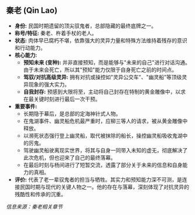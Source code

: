 ## 秦老 (Qin Lao)

*   **身份:** 民国时期遗留的顶尖驭鬼者，总部隐藏的最终底牌之一。
*   **称号/特征:** 秦老、杵着手杖的老人。
*   **状态:** 肉体早已腐朽不堪，依靠强大的灵异力量和特殊方法维持着残存的意识和行动能力。
*   **核心能力:**
    *   **预知未来 (变种):** 并非直接预知，而是能够与"未来的自己"进行对话沟通。由于未来会死亡，所以其"预知"能力仅限于自身死亡之前的时间点。
    *   **驾驭/对抗高级灵异:** 拥有对抗或操控如"灵异公交车"、"幽灵船"等顶级灵异现象的强大实力。
    *   **自我封存:** 预感到大限将至，主动将自己封存在特制的黄金雕像中，以求在最关键时刻进行最后一次干预。
*   **重要事件:**
    *   长期隐于幕后，是总部的定海神针式人物。
    *   在鬼湖事件、幽灵船危机最严重时，应柳三等人的请求，被从黄金雕像中释放。
    *   以濒死状态强行登上幽灵船，取代被抹除的船长，操控幽灵船吸收鬼湖中的厉鬼。
    *   驾驶幽灵船驶离现实世界，将其与自身一同带入未知的虚无，彻底解决了此次危机，但也迎来了自己的最终落幕。
    *   在最后时刻与杨间进行了短暂交流，透露了部分关于未来的信息和自身能力的真相。
*   **评价:** 代表了老一辈驭鬼者的担当与牺牲。其实力和预知能力深不可测，是连接民国时期与现代的关键人物之一。他的存在与落幕，深刻体现了对抗灵异的残酷性和传承的沉重。

*信息来源：秦老相关章节* 